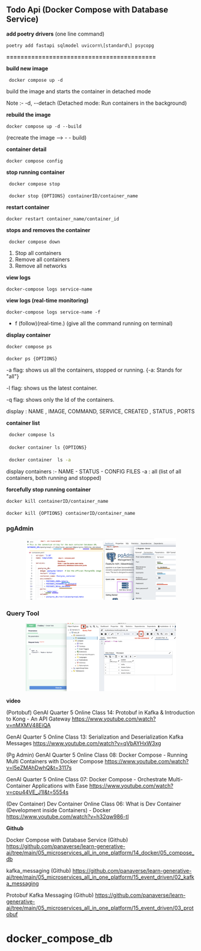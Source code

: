 ## Todo Api (Docker Compose with Database Service)

**add poetry drivers** (one line command)
```shell
poetry add fastapi sqlmodel uvicorn\[standard\] psycopg 
```

**==========================================**

 **build new image** 
```shell
 docker compose up -d 
```
build the image and starts the container in detached mode 

Note :- -d, --detach  (Detached mode: Run containers in the background)

 **rebuild the image** 
  ```shell
 docker compose up -d --build 
```
(recreate the image —> - - build)

**container detail** 
 ```shell
 docker compose config 
```

**stop running container**
```shell
 docker compose stop

 docker stop {OPTIONS} containerID/container_name
```

**restart container**
  ```shell
 docker restart container_name/container_id
```

**stops and removes the container**
```shell
 docker compose down
```
1. Stop all containers
2. Remove all containers
3. Remove all networks

**view logs** 
 ```shell
 docker-compose logs service-name
```

**view logs (real-time monitoring)**
 ```shell
 docker-compose logs service-name -f
```
- f  (follow)(real-time.) (give all the command running on terminal)
  
**display container** 
 ```shell
 docker compose ps 

 docker ps {OPTIONS}
```
-a flag:  shows us all the containers, stopped or running. {-a: Stands for "all"}

-l flag: shows us the latest container.

-q flag: shows only the Id of the containers. 

display : NAME ,  IMAGE,   COMMAND,  SERVICE,  CREATED , STATUS ,  PORTS
    
 **container list**
```bash
 docker compose ls 

 docker container ls {OPTIONS}

 docker container  ls -a
```
display containers :-  NAME  - STATUS  -  CONFIG FILES
-a : all  (list of all containers, both running and stopped)

**forcefully stop running container** 
 ```shell
 docker kill containerID/container_name 

 docker kill {OPTIONS} containerID/container_name 
```

### pgAdmin

<div style="text-align: center;">
    <img alt="" src="./images/db_pgAdmin_step1.png" width="400px"></img>
</div>

### Query Tool

<div style="text-align: center;">
    <img alt="" src="./images/db_queryTool.png" width="400px"></img>
</div>


**video**

(Portobuf)
GenAI Quarter 5 Online Class 14: Protobuf in Kafka & Introduction to Kong - An API Gateway
https://www.youtube.com/watch?v=nMXMV48EiQA

GenAI Quarter 5 Online Class 13: Serialization and Deserialization Kafka Messages
https://www.youtube.com/watch?v=qVbAYHxW3xg

(Pg Admin)
GenAI Quarter 5 Online Class 08: Docker Compose - Running Multi Containers with Docker Compose
https://www.youtube.com/watch?v=l5eZMAhDwhQ&t=3117s

GenAI Quarter 5 Online Class 07: Docker Compose - Orchestrate Multi-Container Applications with Ease
https://www.youtube.com/watch?v=cpu44VE_J1I&t=5554s 

(Dev Container)
Dev Container Online Class 06: What is Dev Container (Development inside Containers) - Docker
https://www.youtube.com/watch?v=h32qw986-tI


**Github**


Docker Compose with Database Service (Github)
https://github.com/panaverse/learn-generative-ai/tree/main/05_microservices_all_in_one_platform/14_docker/05_compose_db

kafka_messaging (Github)
https://github.com/panaverse/learn-generative-ai/tree/main/05_microservices_all_in_one_platform/15_event_driven/02_kafka_messaging

Protobuf Kafka Messaging (Github)
https://github.com/panaverse/learn-generative-ai/tree/main/05_microservices_all_in_one_platform/15_event_driven/03_protobuf

# docker_compose_db
